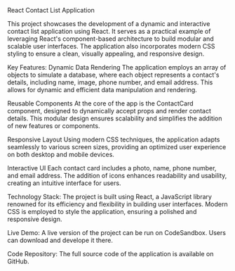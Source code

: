 React Contact List Application

This project showcases the development of a dynamic and interactive contact list application using React. It serves as a practical example of leveraging React's component-based architecture to build modular and scalable user interfaces. The application also incorporates modern CSS styling to ensure a clean, visually appealing, and responsive design.

Key Features:
Dynamic Data Rendering
The application employs an array of objects to simulate a database, where each object represents a contact's details, including name, image, phone number, and email address. This allows for dynamic and efficient data manipulation and rendering.

Reusable Components
At the core of the app is the ContactCard component, designed to dynamically accept props and render contact details. This modular design ensures scalability and simplifies the addition of new features or components.

Responsive Layout
Using modern CSS techniques, the application adapts seamlessly to various screen sizes, providing an optimized user experience on both desktop and mobile devices.

Interactive UI
Each contact card includes a photo, name, phone number, and email address. The addition of icons enhances readability and usability, creating an intuitive interface for users.

Technology Stack:
The project is built using React, a JavaScript library renowned for its efficiency and flexibility in building user interfaces. Modern CSS is employed to style the application, ensuring a polished and responsive design.

Live Demo:
A live version of the project can be run on CodeSandbox. Users can download and develope it there.

Code Repository:
The full source code of the application is available on GitHub.
